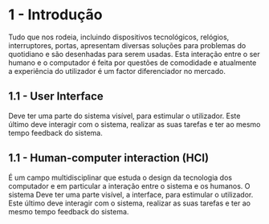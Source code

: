 # 1 - Introdução

Tudo que nos rodeia, incluindo dispositivos tecnológicos, relógios, interruptores, portas, apresentam diversas soluções para problemas do quotidiano e são desenhadas para serem usadas. Esta interação entre o ser humano e o computador é feita por questões de comodidade e atualmente a experiência do utilizador é um factor diferenciador no mercado. 

## 1.1 - User Interface

Deve ter uma parte do sistema visível, para estimular o utilizador. Este último deve interagir com o sistema, realizar as suas tarefas e ter ao mesmo tempo feedback do sistema. 

## 1.1 - Human-computer interaction (HCI)

É um campo multidisciplinar que estuda o design da tecnologia dos computador e em particular a interação entre o sistema e os humanos. O sistema Deve ter uma parte visível, a interface, para estimular o utilizador. Este último deve interagir com o sistema, realizar as suas tarefas e ter ao mesmo tempo feedback do sistema. 

